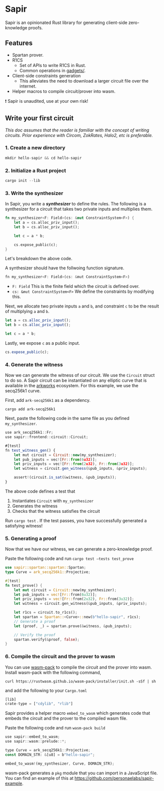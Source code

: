 # Sapir

Sapir is an opinionated Rust library for generating client-side zero-knowledge proofs.

## Features

- Spartan prover.
- R1CS
    - Set of APIs to write R1CS in Rust.
    - Common operations in [gadgets/](https://www.notion.so/src/frontend/gadgets).
- Client-side constraints generation
    - This alleviates the need to download a larger circuit file over the internet.
- Helper macros to compile circuit/prover into wasm.

<aside>
❗ Sapir is unaudited, use at your own risk!

</aside>

## Write your first circuit

*This doc assumes that the reader is familiar with the concept of writing circuits. Prior experience with Circom, ZokRates, Halo2, etc is preferable.*

### 1. Create a new directory

```jsx
mkdir hello-sapir && cd hello-sapir

```

### 2. Initialize a Rust project

```jsx
cargo init --lib

```

### 3. Write the synthesizer

In Sapir, you write a _**synthesizer**_ to define the rules. The following is a synthesizer for a circuit that takes two private inputs and multiplies them.

```rust
fn my_synthesizer<F: Field>(cs: &mut ConstraintSystem<F>) {
    let a = cs.alloc_priv_input();
    let b = cs.alloc_priv_input();

    let c = a * b;

    cs.expose_public(c);
}
```

Let's breakdown the above code.

A synthesizer should have the follwoing function signature.
```jsx
fn my_synthesizer<F: Field>(cs: &mut ConstraintSystem<F>)
```
- `F: Field` This is the finite field which the circuit is defined over.
- `cs: &mut ConstraintSystem<F>` We define the constraints by modifying this.

Next, we allocate two private inputs `a` and `b`, and constraint `c` to be the result of multiplying `a` and `b`.
```jsx
let a = cs.alloc_priv_input();
let b = cs.alloc_priv_input();

let c = a * b;
```


Lastly, we expose `c` as a public input.
```jsx
cs.expose_public(c);
```
### 4. Generate the witness

Now we can generate the witness of our circuit. We use the `Circuit` struct to do so. A Sapir circuit can be instantiated on any elliptic curve that is available in the [arkworks](https://github.com/arkworks-rs/algebra) ecosystem. For this example, we use the secq256k1 curve.

First, add `ark-secq256k1` as a dependency.

```
cargo add ark-secq256k1
```

Next, paste the following code in the same file as you defined `my_synthesizer`.

```jsx
use ark_secq256k1::Fr;
use sapir::frontend::circuit::Circuit;

#[test]
fn test_witness_gen() {
    let mut circuit = Circuit::new(my_synthesizer);
    let pub_inputs = vec![Fr::from(6u32)];
    let priv_inputs = vec![Fr::from(2u32), Fr::from(3u32)];
    let witness = circuit.gen_witness(&pub_inputs, &priv_inputs);

    assert!(circuit.is_sat(&witness, &pub_inputs));
}
```

The above code defines a test that

1. Instantiates `Circuit` with `my_synthesizer`
2. Generates the witness
3. Checks that the witness satisfies the circuit

Run `cargo test` . If the test passes, you have successfully generated a satisfying witness!

### 5. Generating a proof

Now that we have our witness, we can generate a zero-knowledge proof.

Paste the following code and run  `cargo test —tests test_prove`

```rust
use sapir::spartan::spartan::Spartan;
type Curve = ark_secq256k1::Projective;

#[test]
fn test_prove() {
    let mut circuit = Circuit::new(my_synthesizer);
    let pub_inputs = vec![Fr::from(6u32)];
    let priv_inputs = vec![Fr::from(2u32), Fr::from(3u32)];
    let witness = circuit.gen_witness(&pub_inputs, &priv_inputs);

    let r1cs = circuit.to_r1cs();
    let spartan = Spartan::<Curve>::new(b"hello-sapir", r1cs);
    // Generate a proof
    let (proof, _) = spartan.prove(&witness, &pub_inputs);

    // Verify the proof
    spartan.verify(&proof, false);
}
```

### 6. Compile the circuit and the prover to wasm

You can use [wasm-pack](https://rustwasm.github.io/wasm-pack/) to compile the circuit and the prover into wasm.
Install wasm-pack with the following command,
```
curl https://rustwasm.github.io/wasm-pack/installer/init.sh -sSf | sh
```
and add the following to your `Cargo.toml` 
```jsx
[lib]
crate-type = ["cdylib", "rlib"]
```

Sapir provides a helper macro `embed_to_wasm` which generates code that embeds the circuit and the prover to the compiled wasm file.

Paste the following code and run `wasm-pack build`

```jsx
use sapir::embed_to_wasm;
use sapir::wasm::prelude::*;

type Curve = ark_secq256k1::Projective;
const DOMAIN_STR: &[u8] = b"hello-sapir";

embed_to_wasm!(my_synthesizer, Curve, DOMAIN_STR);
```

wasm-pack generates a `pkg` module that you can import in a JavaScript file.  You can find an example of this at https://github.com/personaelabs/sapir-example.
